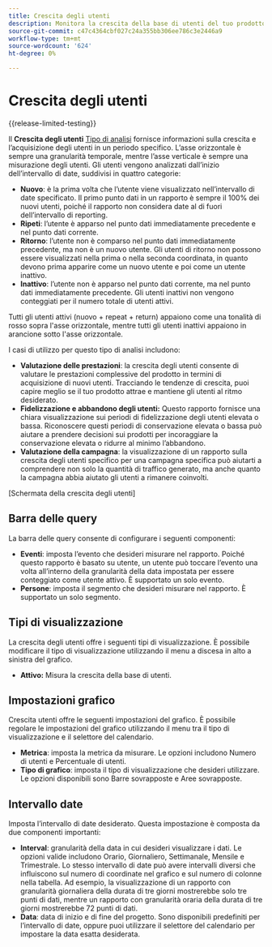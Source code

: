 ```yaml
---
title: Crescita degli utenti
description: Monitora la crescita della base di utenti del tuo prodotto.
source-git-commit: c47c4364cbf027c24a355bb306ee786c3e2446a9
workflow-type: tm+mt
source-wordcount: '624'
ht-degree: 0%

---
```


# Crescita degli utenti

{{release-limited-testing}}

Il **Crescita degli utenti** [Tipo di analisi](overview.md) fornisce informazioni sulla crescita e l’acquisizione degli utenti in un periodo specifico. L’asse orizzontale è sempre una granularità temporale, mentre l’asse verticale è sempre una misurazione degli utenti. Gli utenti vengono analizzati dall’inizio dell’intervallo di date, suddivisi in quattro categorie:

* **Nuovo**: è la prima volta che l’utente viene visualizzato nell’intervallo di date specificato. Il primo punto dati in un rapporto è sempre il 100% dei nuovi utenti, poiché il rapporto non considera date al di fuori dell’intervallo di reporting.
* **Ripeti**: l’utente è apparso nel punto dati immediatamente precedente e nel punto dati corrente.
* **Ritorno**: l’utente non è comparso nel punto dati immediatamente precedente, ma non è un nuovo utente. Gli utenti di ritorno non possono essere visualizzati nella prima o nella seconda coordinata, in quanto devono prima apparire come un nuovo utente e poi come un utente inattivo.
* **Inattivo**: l’utente non è apparso nel punto dati corrente, ma nel punto dati immediatamente precedente. Gli utenti inattivi non vengono conteggiati per il numero totale di utenti attivi.

Tutti gli utenti attivi (nuovo + repeat + return) appaiono come una tonalità di rosso sopra l&#39;asse orizzontale, mentre tutti gli utenti inattivi appaiono in arancione sotto l&#39;asse orizzontale.

I casi di utilizzo per questo tipo di analisi includono:

* **Valutazione delle prestazioni**: la crescita degli utenti consente di valutare le prestazioni complessive del prodotto in termini di acquisizione di nuovi utenti. Tracciando le tendenze di crescita, puoi capire meglio se il tuo prodotto attrae e mantiene gli utenti al ritmo desiderato.
* **Fidelizzazione e abbandono degli utenti:** Questo rapporto fornisce una chiara visualizzazione sui periodi di fidelizzazione degli utenti elevata o bassa. Riconoscere questi periodi di conservazione elevata o bassa può aiutare a prendere decisioni sui prodotti per incoraggiare la conservazione elevata o ridurre al minimo l’abbandono.
* **Valutazione della campagna**: la visualizzazione di un rapporto sulla crescita degli utenti specifico per una campagna specifica può aiutarti a comprendere non solo la quantità di traffico generato, ma anche quanto la campagna abbia aiutato gli utenti a rimanere coinvolti.

[Schermata della crescita degli utenti]

## Barra delle query

La barra delle query consente di configurare i seguenti componenti:

* **Eventi**: imposta l’evento che desideri misurare nel rapporto. Poiché questo rapporto è basato su utente, un utente può toccare l’evento una volta all’interno della granularità della data impostata per essere conteggiato come utente attivo. È supportato un solo evento.
* **Persone**: imposta il segmento che desideri misurare nel rapporto. È supportato un solo segmento.

## Tipi di visualizzazione

La crescita degli utenti offre i seguenti tipi di visualizzazione. È possibile modificare il tipo di visualizzazione utilizzando il menu a discesa in alto a sinistra del grafico.

* **Attivo:** Misura la crescita della base di utenti.

## Impostazioni grafico

Crescita utenti offre le seguenti impostazioni del grafico. È possibile regolare le impostazioni del grafico utilizzando il menu tra il tipo di visualizzazione e il selettore del calendario.

* **Metrica**: imposta la metrica da misurare. Le opzioni includono Numero di utenti e Percentuale di utenti.
* **Tipo di grafico**: imposta il tipo di visualizzazione che desideri utilizzare. Le opzioni disponibili sono Barre sovrapposte e Aree sovrapposte.

## Intervallo date

Imposta l’intervallo di date desiderato. Questa impostazione è composta da due componenti importanti:

* **Interval**: granularità della data in cui desideri visualizzare i dati. Le opzioni valide includono Orario, Giornaliero, Settimanale, Mensile e Trimestrale. Lo stesso intervallo di date può avere intervalli diversi che influiscono sul numero di coordinate nel grafico e sul numero di colonne nella tabella. Ad esempio, la visualizzazione di un rapporto con granularità giornaliera della durata di tre giorni mostrerebbe solo tre punti di dati, mentre un rapporto con granularità oraria della durata di tre giorni mostrerebbe 72 punti di dati.
* **Data**: data di inizio e di fine del progetto. Sono disponibili predefiniti per l’intervallo di date, oppure puoi utilizzare il selettore del calendario per impostare la data esatta desiderata.
